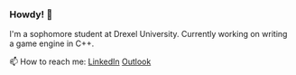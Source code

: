 ### Howdy! 🤠

I'm a sophomore student at Drexel University.
Currently working on writing a game engine in C++.

📫 How to reach me:
[LinkedIn](https://www.linkedin.com/in/francis-nguyen-b3b929216/) [Outlook](fn87@drexel.edu)
